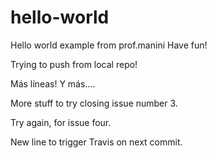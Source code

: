 # hello-world
Hello world example from prof.manini
Have fun!

Trying to push from local repo!

Más líneas!
Y más....

More stuff to try closing issue number 3.

Try again, for issue four.

New line to trigger Travis on next commit.
